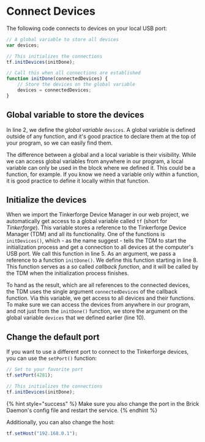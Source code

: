 # Connect Devices

The following code connects to devices on your local USB port:

```javascript
// A global variable to store all devices
var devices;

// This initializes the connections
tf.initDevices(initDone);

// Call this when all connections are established
function initDone(connectedDevices) {
    // Store the devices on the global variable
    devices = connectedDevices;
}
```

## Global variable to store the devices

In line 2, we define the _global variable_ `devices`. A global variable is defined outside of any function, and it's good practice to declare them at the top of your program, so we can easily find them.

The difference between a global and a local variable is their visibility. While we can access global variables from anywhere in our program, a local variable can only be used in the block where we defined it. This could be a function, for example. If you know we need a variable only within a function, it is good practice to define it locally within that function.

## Initialize the devices

When we import the Tinkerforge Device Manager in our web project, we automatically get access to a global variable called `tf` (short for _Tinkerforge_). This variable stores a reference to the Tinkerforge Device Manager (TDM) and all its functionality. One of the functions is `initDevices()`, which - as the name suggest - tells the TDM to start the initialization process and get a connection to all devices at the computer's USB port. We call this function in line 5. As an argument, we pass a reference to a function `initDone()`. We define this function starting in line 8. This function serves as a so called _callback function_, and it will be called by the TDM when the initialization process finishes.

To hand as the result, which are all references to the connected devices, the TDM uses the single argument `connectedDevices` of the callback function. Via this variable, we get access to all devices and their functions. To make sure we can access the devices from anywhere in our program, and not just from the `initDone()` function, we store the argument on the global variable `devices` that we defined earlier (line 10).

## Change the default port

If you want to use a different port to connect to the Tinkerforge devices, you can use the `setPort()` function:

```javascript
// Set to your favorite port
tf.setPort(4281);

// This initializes the connections
tf.initDevices(initDone);
```

{% hint style="success" %}
Make sure you also change the port in the Brick Daemon's config file and restart the service.
{% endhint %}

Additionally, you can also change the host:

```javascript
tf.setHost("192.168.0.1");
```
